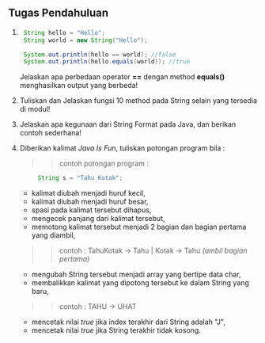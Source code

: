 ## Tugas Pendahuluan

1. ```java
    String hello = "Hello";
    String world = new String("Hello");

    System.out.println(hello == world); //false
    System.out.println(hello.equals(world)); //true
   ```

   Jelaskan apa perbedaan operator **==** dengan method **equals()** menghasilkan output yang berbeda!

2. Tuliskan dan Jelaskan fungsi 10 method pada String selain yang tersedia di modul!
3. Jelaskan apa kegunaan dari String Format pada Java, dan berikan contoh sederhana!
4. Diberikan kalimat *Java Is Fun*, tuliskan potongan program bila :
     >> contoh potongan program :
     ```java
          String s = "Tahu Kotak";
     ```
     * kalimat diubah menjadi huruf kecil,
     * kalimat diubah menjadi huruf besar,
     * spasi pada kalimat tersebut dihapus,
     * mengecek panjang dari kalimat tersebut,
     * memotong kalimat tersebut menjadi 2 bagian dan bagian pertama yang diambil,
     >> contoh : TahuKotak -> Tahu | Kotak -> Tahu *(ambil bagian pertama)*
     * mengubah String tersebut menjadi array yang bertipe data char,
     * membalikkan kalimat yang dipotong tersebut ke dalam String yang baru,
     >> contoh : TAHU -> UHAT
     * mencetak nilai _true_ jika index terakhir dari String adalah "J",
     * mencetak nilai _true_ jika String terakhir tidak kosong.
